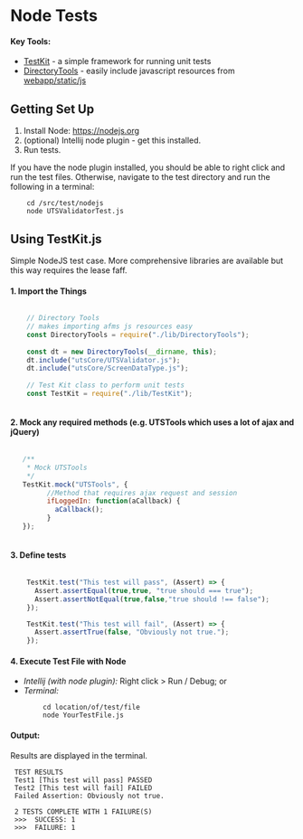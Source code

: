 # Node Tests


#### Key Tools:
 * [TestKit](lib/TestKit.js) - a simple framework for running unit tests
 * [DirectoryTools](lib/DirectoryTools.js) - easily include javascript resources from [webapp/static/js](../../main/webapp/static/js)

## Getting Set Up

   1. Install Node: https://nodejs.org
   2. (optional) Intellij node plugin - get this installed.
   3. Run tests.
   
If you have the node plugin installed, you should be able to right click and run the test files.
Otherwise, navigate to the test directory and run the following in a terminal:

```batch
    cd /src/test/nodejs
    node UTSValidatorTest.js
```

## Using TestKit.js

Simple NodeJS test case. More comprehensive libraries are available
but this way requires the lease faff.

#### 1. Import the Things
```javascript

    // Directory Tools 
    // makes importing afms js resources easy
    const DirectoryTools = require("./lib/DirectoryTools");
   
    const dt = new DirectoryTools(__dirname, this);
    dt.include("utsCore/UTSValidator.js");
    dt.include("utsCore/ScreenDataType.js");
    
    // Test Kit class to perform unit tests
    const TestKit = require("./lib/TestKit");
    
```

#### 2. Mock any required methods (e.g. UTSTools which uses a lot of ajax and jQuery)

```javascript

   /**
    * Mock UTSTools
    */
   TestKit.mock("UTSTools", {
         //Method that requires ajax request and session
         ifLoggedIn: function(aCallback) {
           aCallback();
         }
   });
 
```


#### 3. Define tests

```javascript

    TestKit.test("This test will pass", (Assert) => {
      Assert.assertEqual(true,true, "true should === true");
      Assert.assertNotEqual(true,false,"true should !== false");
    });

    TestKit.test("This test will fail", (Assert) => {
      Assert.assertTrue(false, "Obviously not true.");
    });

```

#### 4. Execute Test File with Node

 * *Intellij (with node plugin):* Right click > Run / Debug; or
 * *Terminal:*
  ```batch
          cd location/of/test/file
          node YourTestFile.js
  ```
    
#### Output:

Results are displayed in the terminal.

```
 TEST RESULTS
 Test1 [This test will pass] PASSED 
 Test2 [This test will fail] FAILED 
 Failed Assertion: Obviously not true.

 2 TESTS COMPLETE WITH 1 FAILURE(S)
 >>>  SUCCESS: 1 
 >>>  FAILURE: 1 

```

